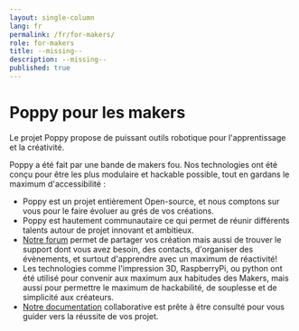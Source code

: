 ```yaml
---
layout: single-column
lang: fr
permalink: /fr/for-makers/
role: for-makers
title: --missing--
description: --missing--
published: true
---
```


# Poppy pour les makers

Le projet Poppy propose de puissant outils robotique pour l'apprentissage et la créativité.

Poppy a été fait par une bande de makers fou.
Nos technologies ont été conçu pour être les plus modulaire et hackable possible, tout en gardans le maximum d'accessibilité :

 - Poppy est un projet entièrement Open-source, et nous comptons sur vous pour le faire évoluer au grés de vos créations.
 - Poppy est hautement communautaire ce qui permet de réunir différents talents autour de projet innovant et ambitieux.
 - [Notre forum](https://forum.poppy-project.org/) permet de partager vos création mais aussi de trouver le support dont vous avez besoin, des contacts, d'organiser des évènements, et surtout d'apprendre avec un maximum de réactivité!
 - Les technologies comme l'impression 3D, RaspberryPi, ou python ont été utilisé pour convenir aux maximum aux habitudes des Makers, mais aussi  pour permettre le maximum de hackabilité, de souplesse et de simplicité aux créateurs.
 - [Notre documentation](http://docs.poppy-project.org/fr/) collaborative est prête à être consulté pour vous guider vers la réussite de vos projet.
